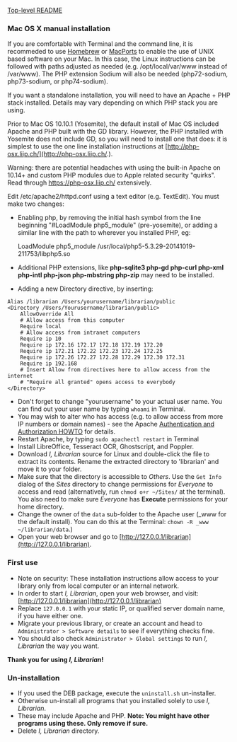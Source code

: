 [Top-level README](README.md)

### Mac OS X manual installation

If you are comfortable with Terminal and the command line, it is recommeded to use [Homebrew](https://brew.sh/) or [MacPorts](https://www.macports.org/) to enable the use of UNIX based software on your Mac. In this case, the Linux instructions can be followed with paths adjusted as needed (e.g. /opt/local/var/www instead of /var/www).  The PHP extension Sodium will also be needed (php72-sodium, php73-sodium, or php74-sodium).

If you want a standalone installation, you will need to have an Apache + PHP stack installed. Details may vary depending on which PHP stack you are using.

Prior to Mac OS 10.10.1 (Yosemite), the default install of Mac OS included Apache and PHP built with the GD library. However, the PHP installed with Yosemite does not include GD, so you will need to install one that does: it is simplest to use the one line installation instructions at [http://php-osx.liip.ch/](http://php-osx.liip.ch/.).

Warning: there are potential headaches with using the built-in Apache on 10.14+ and custom PHP modules due to Apple related security "quirks". Read through https://php-osx.liip.ch/ extensively.

Edit /etc/apache2/httpd.conf using a text editor (e.g. TextEdit). You must make two changes:

* Enabling php, by removing the initial hash symbol from the line beginning "#LoadModule php5_module" (pre-yosemite), or adding a similar line with the path to wherever you installed PHP, eg:
    
    LoadModule php5_module    /usr/local/php5-5.3.29-20141019-211753/libphp5.so

* Additional PHP extensions, like **php-sqlite3 php-gd php-curl php-xml php-intl php-json php-mbstring php-zip** may need to be installed.

* Adding a new Directory directive, by inserting: 

```apache_conf
Alias /librarian /Users/yourusername/librarian/public
<Directory /Users/Yourusername/librarian/public>
    AllowOverride All
    # Allow access from this computer
    Require local
    # Allow access from intranet computers
    Require ip 10
    Require ip 172.16 172.17 172.18 172.19 172.20
    Require ip 172.21 172.22 172.23 172.24 172.25
    Require ip 172.26 172.27 172.28 172.29 172.30 172.31
    Require ip 192.168
    # Insert Allow from directives here to allow access from the internet
    # "Require all granted" opens access to everybody
</Directory>
```
* Don't forget to change "yourusername" to your actual user name. You can find out your user name by typing `whoami` in Terminal.
* You may wish to alter who has access (e.g. to allow access from more IP numbers or domain names) - see the Apache [Authentication and Authorization HOWTO](https://httpd.apache.org/docs/2.4/howto/auth.html) for details.
* Restart Apache, by typing `sudo apachectl restart` in Terminal
* Install LibreOffice, Tesseract OCR, Ghostscript, and Poppler.
* Download *I, Librarian* source for Linux and double-click the file to extract its contents. Rename the extracted directory to 'librarian' and move it to your folder.
* Make sure that the directory is accessible to *Others*. Use the `Get Info` dialog of the *Sites* directory to change permissions for *Everyone* to access and read (alternatively, run `chmod o+r ~/Sites/` at the terminal). You also need to make sure *Everyone* has **Execute** permissions for your home directory.
* Change the owner of the `data` sub-folder to the Apache user (_www for the default install). You can do this at the Terminal: `chown -R _www ~/librarian/data`.)
* Open your web browser and go to [http://127.0.0.1/librarian](http://127.0.0.1/librarian).

### First use
* Note on security: These installation instructions allow access to your library only from local computer
  or an internal network.
* In order to start *I, Librarian*, open your web browser, and visit:
  [http://127.0.0.1/librarian](http://127.0.0.1/librarian)
* Replace `127.0.0.1` with your static IP, or qualified server domain name, if you have either one.
* Migrate your previous library, or create an account and head to `Administrator > Software details` to see if everything checks fine.
* You should also check `Administrator > Global settings` to run *I, Librarian* the way you want.

**Thank you for using *I, Librarian*!**

### Un-installation
* If you used the DEB package, execute the `uninstall.sh` un-installer.
* Otherwise un-install all programs that you installed solely to use *I, Librarian*.
* These may include Apache and PHP. **Note: You might have other programs using these. Only remove if sure.**
* Delete *I, Librarian* directory.
